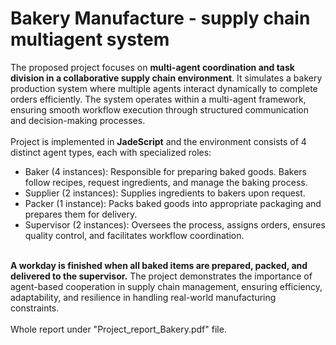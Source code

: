 <h1>Bakery Manufacture - supply chain multiagent system</h1>
The proposed project focuses on <b>multi-agent coordination and task division in a collaborative supply chain environment</b>. It simulates a bakery production system where multiple agents interact dynamically to complete orders efficiently. The system operates within a multi-agent framework, ensuring smooth workflow execution through structured communication and decision-making processes.
<br><br>
Project is implemented in <b>JadeScript</b> and the environment consists of 4 distinct agent types, each with specialized roles:
<ul>
  <li>Baker (4 instances): Responsible for preparing baked goods. Bakers follow recipes, request ingredients, and manage the baking process.</li>
  <li>Supplier (2 instances): Supplies ingredients to bakers upon request.</li>
  <li>Packer (1 instance): Packs baked goods into appropriate packaging and prepares them for delivery.</li>
  <li>Supervisor (2 instances): Oversees the process, assigns orders, ensures quality control, and facilitates workflow coordination.</li>
</ul>
<br>
<b>A workday is finished when all baked items are prepared, packed, and delivered to the supervisor.</b> The project demonstrates the importance of agent-based cooperation in supply chain management, ensuring efficiency, adaptability, and resilience in handling real-world manufacturing constraints.
<br><br>
Whole report under "Project_report_Bakery.pdf" file.
